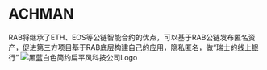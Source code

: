 # ACHMAN
 RAB将继承了ETH、EOS等公链智能合约的优点，可以基于RAB公链发布匿名资产，促进第三方项目基于RAB底层构建自己的应用，隐私匿名，做“瑞士的线上银行” 
![黑蓝白色简约扁平风科技公司Logo](https://github.com/user-attachments/assets/4ab0fbf6-df60-4a5a-a11d-a90de6f8d36b)
